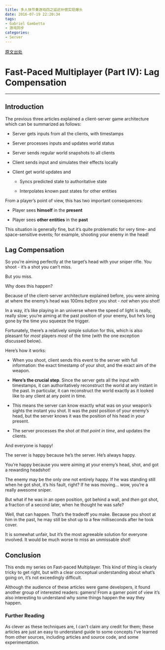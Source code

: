 ```yaml
---
title: 多人快节奏游戏四之延迟补偿实现爆头
date: 2016-07-19 22:20:34
tags:
- Gabriel Gambetta
- 游戏同步
categories:
- Server
---
```


[原文出处](http://www.gabrielgambetta.com/lag-compensation.html)

<h1 class="title">Fast-Paced Multiplayer (Part IV): Lag Compensation</h1>

------------------

<h2 id="introduction">Introduction</h2>
<p>The previous three articles explained a client-server game architecture which can be summarized as follows:</p>
<ul>
<li><p>Server gets inputs from all the clients, with timestamps</p></li>
<li><p>Server processes inputs and updates world status</p></li>
<li><p>Server sends regular world snapshots to all clients</p></li>
<li><p>Client sends input and simulates their effects locally</p></li>
<li><p>Client get world updates and</p>
<ul>
<li><p>Syncs predicted state to authoritative state</p></li>
<li><p>Interpolates known past states for other entities</p></li>
</ul></li>
</ul>
<p>From a player’s point of view, this has two important consequences:</p>
<ul>
<li><p>Player sees <strong>himself</strong> in the <strong>present</strong></p></li>
<li><p>Player sees <strong>other entities</strong> in the <strong>past</strong></p></li>
</ul>
<p>This situation is generally fine, but it’s quite problematic for very time- and space-sensitive events; for example, shooting your enemy in the head!</p>
<h2 id="lag-compensation">Lag Compensation</h2>
<p>So you’re aiming perfectly at the target’s head with your sniper rifle. You shoot - it’s a shot you can’t miss.</p>
<p>But you miss.</p>
<p>Why does this happen?</p>
<p>Because of the client-server architecture explained before, you were aiming at where the enemy’s head was 100ms <em>before</em> you shot - <em>not</em> when you shot!</p>
<p>In a way, it’s like playing in an universe where the speed of light is really, really slow; you’re aiming at the past position of your enemy, but he’s long gone by the time you squeeze the trigger.</p>
<p>Fortunately, there’s a relatively simple solution for this, which is also pleasant for <em>most</em> players <em>most</em> of the time (with the one exception discussed below).</p>
<p>Here’s how it works:</p>
<ul>
<li><p>When you shoot, client sends this event to the server with full information: the exact timestamp of your shot, and the exact aim of the weapon.</p></li>
<li><p><strong>Here’s the crucial step</strong>. Since the server gets all the input with timestamps, it can authoritatively reconstruct the world at any instant in the past. In particular, it can reconstruct the world exactly as it looked like to any client at any point in time.</p></li>
<li><p>This means the server can know exactly what was on your weapon’s sights the instant you shot. It was the <em>past</em> position of your enemy’s head, but the server knows it was the position of his head in <em>your</em> present.</p></li>
<li><p>The server processes the shot <em>at that point in time</em>, and updates the clients.</p></li>
</ul>
<p>And everyone is happy!</p>
<p>The server is happy because he’s the server. He’s always happy.</p>
<p>You’re happy because you were aiming at your enemy’s head, shot, and got a rewarding headshot!</p>
<p>The enemy may be the only one not entirely happy. If he was standing still when he got shot, it’s his fault, right? If he was moving… wow, you’re a really awesome sniper.</p>
<p>But what if he was in an open position, got behind a wall, and <em>then</em> got shot, a fraction of a second later, when he thought he was safe?</p>
<p>Well, that can happen. That’s the tradeoff you make. Because you shoot at him in the past, he may still be shot up to a few milliseconds after he took cover.</p>
<p>It is somewhat unfair, but it’s the most agreeable solution for everyone involved. It would be much worse to miss an unmissable shot!</p>
<h2 id="conclusion">Conclusion</h2>
<p>This ends my series on Fast-paced Multiplayer. This kind of thing is clearly tricky to get right, but with a clear conceptual understanding about what’s going on, it’s not exceedingly difficult.</p>
<p>Although the audience of these articles were game developers, it found another group of interested readers: gamers! From a gamer point of view it’s also interesting to understand why some things happen the way they happen.</p>
<h3 id="further-reading">Further Reading</h3>
<p>As clever as these techniques are, I can’t claim any credit for them; these articles are just an easy to understand guide to some concepts I’ve learned from other sources, including articles and source code, and some experimentation.</p>